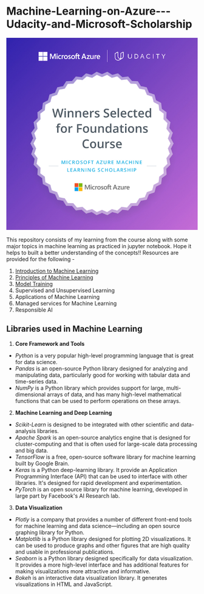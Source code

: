 # Machine-Learning-on-Azure---Udacity-and-Microsoft-Scholarship
![scholarship batch](/images/batch.jpg)

This repository consists of my learning from the course along with some major topics in machine learning as practiced in jupyter notebook. Hope it helps to built a better understanding of the concepts!! 
Resources are provided for the following - 
1. [Introduction to Machine Learning](/resources/Lesson-1.Introduction-to-ML.md)
2. [Principles of Machine Learning](/resources/Lesson-2.What-is-ML?.md) 
3. [Model Training](/resources/Lesson-3.Model-Training.md) 
4. Supervised and Unsupervised Learning
5. Applications of Machine Learning
6. Managed services for Machine Learning 
7. Responsible AI


## Libraries used in Machine Learning 
1. **Core Framework and Tools**
-	*Python* is a very popular high-level programming language that is great for data science.
-	*Pandas* is an open-source Python library designed for analyzing and manipulating data, particularly good for working with tabular data and time-series data.
-	*NumPy* is a Python library which provides support for large, multi-dimensional arrays of data, and has many high-level mathematical functions that can be used to perform operations on these arrays.

2. **Machine Learning and Deep Learning**
-	*Scikit-Learn* is designed to be integrated with other scientific and data-analysis libraries.
-	*Apache Spark* is an open-source analytics engine that is designed for cluster-computing and that is often used for large-scale data processing and big data.
-	*TensorFlow* is a free, open-source software library for machine learning built by Google Brain.
-	*Keras* is a Python deep-learning library. It provide an Application Programming Interface (API) that can be used to interface with other libraries. It's designed for rapid development and experimentation.
-	*PyTorch* is an open source library for machine learning, developed in large part by Facebook's AI Research lab. 

3. **Data Visualization**
-	*Plotly* is a company that provides a number of different front-end tools for machine learning and data science—including an open source graphing library for Python.
-	*Matplotlib* is a Python library designed for plotting 2D visualizations. It can be used to produce graphs and other figures that are high quality and usable in professional publications.
-	*Seaborn* is a Python library designed specifically for data visualization. It provides a more high-level interface and has additional features for making visualizations more attractive and informative.
-	*Bokeh* is an interactive data visualization library. It generates visualizations in HTML and JavaScript.

